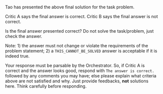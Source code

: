 Tao has presented the above final solution for the task problem.

Critic A says the final answer is correct. Critic B says the final answer is not correct.

Is the final answer presented correct? Do not solve the task/problem, just check the answer.

Note: 1) the answer must not change or violate the requirements of the problem statement; 2) a `THIS_CANNOT_BE_SOLVED` 
answer is acceptable if it is indeed true.

Your response must be parsable by the Orchestrator. So, if Critic A is correct and the answer looks good, respond with 
`The answer is correct.` followed by any comments you may have; else please explain what criteria above are not 
satisfied and why. Just provide feedbacks, **not** solutions here. Think carefully before responding.
